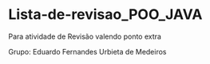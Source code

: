 # Lista-de-revisao_POO_JAVA
Para atividade de Revisão valendo ponto extra


Grupo: Eduardo Fernandes Urbieta de Medeiros
